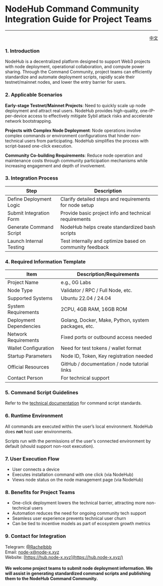 # NodeHub Command Community Integration Guide for Project Teams

***

<p align="right"><a href="https://docs.node-x.xyz/chan-pin-shou-ce/nodehub/nodehub-zhi-ling-she-qun-dui-jie-xiang-mu-fang-zhi-nan">中文</a></p>

### 1. Introduction

NodeHub is a decentralized platform designed to support Web3 projects with node deployment, operational collaboration, and compute power sharing. Through the Command Community, project teams can efficiently standardize and automate deployment scripts, rapidly scale their testnet/mainnet nodes, and lower the entry barrier for users.

### 2. Applicable Scenarios

**Early-stage Testnet/Mainnet Projects**: Need to quickly scale up node deployment and attract real users. NodeHub provides high-quality, one-IP-per-device access to effectively mitigate Sybil attack risks and accelerate network bootstrapping.

**Projects with Complex Node Deployment**: Node operations involve complex commands or environment configurations that hinder non-technical users from participating. NodeHub simplifies the process with script-based one-click execution.

**Community Co-building Requirements**: Reduce node operation and maintenance costs through community participation mechanisms while increasing engagement and depth of involvement.

### 3. Integration Process

| Step                    | Description                                              |
| ----------------------- | -------------------------------------------------------- |
| Define Deployment Logic | Clarify detailed steps and requirements for node setup   |
| Submit Integration Form | Provide basic project info and technical requirements    |
| Generate Command Script | NodeHub helps create standardized bash scripts           |
| Launch Internal Testing | Test internally and optimize based on community feedback |

### 4. Required Information Template

| Item                    | Description/Requirements                            |
| ----------------------- | --------------------------------------------------- |
| Project Name            | e.g., 0G Labs                                       |
| Node Type               | Validator / RPC / Full Node, etc.                   |
| Supported Systems       | Ubuntu 22.04 / 24.04                                |
| System Requirements     | 2CPU, 4GB RAM, 16GB ROM                             |
| Deployment Dependencies | Golang, Docker, Make, Python, system packages, etc. |
| Network Requirements    | Fixed ports or outbound access needed               |
| Wallet Configuration    | Need for test tokens / wallet format                |
| Startup Parameters      | Node ID, Token, Key registration needed             |
| Official Resources      | GitHub / documentation / node tutorial links        |
| Contact Person          | For technical support                               |

### 5. Command Script Guidelines

Refer to the [technical documentation](https://docs.node-x.xyz/chan-pin-shou-ce/nodehub/zhi-ling-bian-xie-wen-dang) for command script standards.

### 6. Runtime Environment

All commands are executed within the user’s local environment. NodeHub does **not** host user environments.

Scripts run with the permissions of the user's connected environment by default (should support non-root execution).

### 7. User Execution Flow

* User connects a device
* Executes installation command with one click (via NodeHub)
* Views node status on the node management page (via NodeHub)

### 8. Benefits for Project Teams

* One-click deployment lowers the technical barrier, attracting more non-technical users
* Automation reduces the need for ongoing community tech support
* Seamless user experience prevents technical user churn
* Can be tied to incentive models as part of ecosystem growth metrics

### 9. Contact for Integration

Telegram: [@Rachelbbb](https://t.me/Rachelbbb)\
Email: [node-x@node-x.xyz](mailto:node-x@node-x.xyz)\
Website: [https://hub.node-x.xyz](https://hub.node-x.xyz/)

#### We welcome project teams to submit node deployment information. We will assist in generating standardized command scripts and publishing them to the NodeHub Command Community.


